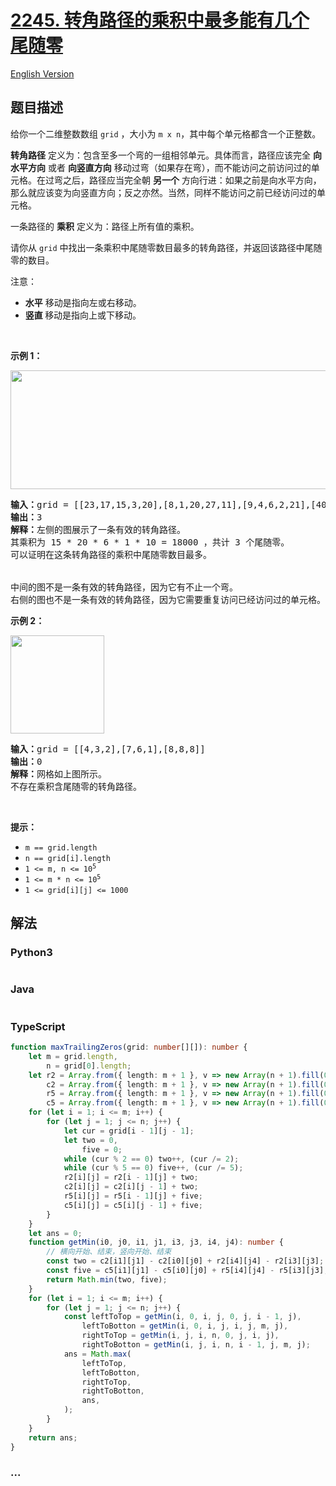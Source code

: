 # [2245. 转角路径的乘积中最多能有几个尾随零](https://leetcode.cn/problems/maximum-trailing-zeros-in-a-cornered-path)

[English Version](/solution/2200-2299/2245.Maximum%20Trailing%20Zeros%20in%20a%20Cornered%20Path/README_EN.md)

## 题目描述

<!-- 这里写题目描述 -->

<p>给你一个二维整数数组 <code>grid</code> ，大小为 <code>m x n</code>，其中每个单元格都含一个正整数。</p>

<p><strong>转角路径</strong> 定义为：包含至多一个弯的一组相邻单元。具体而言，路径应该完全 <strong>向水平方向</strong> 或者 <strong>向竖直方向</strong> 移动过弯（如果存在弯），而不能访问之前访问过的单元格。在过弯之后，路径应当完全朝 <strong>另一个</strong> 方向行进：如果之前是向水平方向，那么就应该变为向竖直方向；反之亦然。当然，同样不能访问之前已经访问过的单元格。</p>

<p>一条路径的 <strong>乘积</strong> 定义为：路径上所有值的乘积。</p>

<p>请你从 <code>grid</code> 中找出一条乘积中尾随零数目最多的转角路径，并返回该路径中尾随零的数目。</p>

<p>注意：</p>

<ul>
	<li><strong>水平</strong> 移动是指向左或右移动。</li>
	<li><strong>竖直 </strong>移动是指向上或下移动。</li>
</ul>

<p>&nbsp;</p>

<p><strong>示例 1：</strong></p>

<p><img alt="" src="https://fastly.jsdelivr.net/gh/doocs/leetcode@main/solution/2200-2299/2245.Maximum%20Trailing%20Zeros%20in%20a%20Cornered%20Path/images/ex1new2.jpg" style="width: 577px; height: 190px;" /></p>

<pre>
<strong>输入：</strong>grid = [[23,17,15,3,20],[8,1,20,27,11],[9,4,6,2,21],[40,9,1,10,6],[22,7,4,5,3]]
<strong>输出：</strong>3
<strong>解释：</strong>左侧的图展示了一条有效的转角路径。
其乘积为 15 * 20 * 6 * 1 * 10 = 18000 ，共计 3 个尾随零。
可以证明在这条转角路径的乘积中尾随零数目最多。


中间的图不是一条有效的转角路径，因为它有不止一个弯。
右侧的图也不是一条有效的转角路径，因为它需要重复访问已经访问过的单元格。
</pre>

<p><strong>示例 2：</strong></p>

<p><img alt="" src="https://fastly.jsdelivr.net/gh/doocs/leetcode@main/solution/2200-2299/2245.Maximum%20Trailing%20Zeros%20in%20a%20Cornered%20Path/images/ex2.jpg" style="width: 150px; height: 157px;" /></p>

<pre>
<strong>输入：</strong>grid = [[4,3,2],[7,6,1],[8,8,8]]
<strong>输出：</strong>0
<strong>解释：</strong>网格如上图所示。
不存在乘积含尾随零的转角路径。
</pre>

<p>&nbsp;</p>

<p><strong>提示：</strong></p>

<ul>
	<li><code>m == grid.length</code></li>
	<li><code>n == grid[i].length</code></li>
	<li><code>1 &lt;= m, n &lt;= 10<sup>5</sup></code></li>
	<li><code>1 &lt;= m * n &lt;= 10<sup>5</sup></code></li>
	<li><code>1 &lt;= grid[i][j] &lt;= 1000</code></li>
</ul>

## 解法

<!-- 这里可写通用的实现逻辑 -->

<!-- tabs:start -->

### **Python3**

<!-- 这里可写当前语言的特殊实现逻辑 -->

```python


```

### **Java**

<!-- 这里可写当前语言的特殊实现逻辑 -->

```java


```

### **TypeScript**

```ts
function maxTrailingZeros(grid: number[][]): number {
    let m = grid.length,
        n = grid[0].length;
    let r2 = Array.from({ length: m + 1 }, v => new Array(n + 1).fill(0)),
        c2 = Array.from({ length: m + 1 }, v => new Array(n + 1).fill(0)),
        r5 = Array.from({ length: m + 1 }, v => new Array(n + 1).fill(0)),
        c5 = Array.from({ length: m + 1 }, v => new Array(n + 1).fill(0));
    for (let i = 1; i <= m; i++) {
        for (let j = 1; j <= n; j++) {
            let cur = grid[i - 1][j - 1];
            let two = 0,
                five = 0;
            while (cur % 2 == 0) two++, (cur /= 2);
            while (cur % 5 == 0) five++, (cur /= 5);
            r2[i][j] = r2[i - 1][j] + two;
            c2[i][j] = c2[i][j - 1] + two;
            r5[i][j] = r5[i - 1][j] + five;
            c5[i][j] = c5[i][j - 1] + five;
        }
    }
    let ans = 0;
    function getMin(i0, j0, i1, j1, i3, j3, i4, j4): number {
        // 横向开始、结束，竖向开始、结束
        const two = c2[i1][j1] - c2[i0][j0] + r2[i4][j4] - r2[i3][j3];
        const five = c5[i1][j1] - c5[i0][j0] + r5[i4][j4] - r5[i3][j3];
        return Math.min(two, five);
    }
    for (let i = 1; i <= m; i++) {
        for (let j = 1; j <= n; j++) {
            const leftToTop = getMin(i, 0, i, j, 0, j, i - 1, j),
                leftToBotton = getMin(i, 0, i, j, i, j, m, j),
                rightToTop = getMin(i, j, i, n, 0, j, i, j),
                rightToBotton = getMin(i, j, i, n, i - 1, j, m, j);
            ans = Math.max(
                leftToTop,
                leftToBotton,
                rightToTop,
                rightToBotton,
                ans,
            );
        }
    }
    return ans;
}
```

### **...**

```


```

<!-- tabs:end -->
